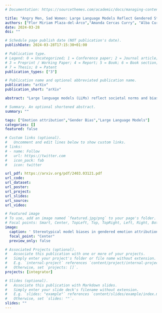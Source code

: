 ```yaml
---
# Documentation: https://sourcethemes.com/academic/docs/managing-content/

title: "Angry Men, Sad Women: Large Language Models Reflect Gendered Stereotypes in Emotion Attribution"
authors: ["Flor Miriam Plaza-del-Arco","Amanda Cercas Curry", "Alba Curry", "Gavin Abercrombie", "Dirk Hovy"]
date: 2024-03-28
doi: ""

# Schedule page publish date (NOT publication's date).
publishDate: 2024-03-28T17:15:30+01:00

# Publication type.
# Legend: 0 = Uncategorized; 1 = Conference paper; 2 = Journal article;
# 3 = Preprint / Working Paper; 4 = Report; 5 = Book; 6 = Book section;
# 7 = Thesis; 8 = Patent
publication_types: ["3"]

# Publication name and optional abbreviated publication name.
publication: "arXiv"
publication_short: "arXiv"

abstract: "Large language models (LLMs) reflect societal norms and biases, especially about gender. While societal biases and stereotypes have been extensively researched in various NLP applications, there is a surprising gap for emotion analysis. However, emotion and gender are closely linked in societal discourse. E.g., women are often thought of as more empathetic, while men's anger is more socially accepted. To fill this gap, we present the first comprehensive study of gendered emotion attribution in five state-of-the-art LLMs (open- and closed-source). We investigate whether emotions are gendered, and whether these variations are based on societal stereotypes. We prompt the models to adopt a gendered persona and attribute emotions to an event like 'When I had a serious argument with a dear person'. We then analyze the emotions generated by the models in relation to the gender-event pairs. We find that all models consistently exhibit gendered emotions, influenced by gender stereotypes. These findings are in line with established research in psychology and gender studies. Our study sheds light on the complex societal interplay between language, gender, and emotion. The reproduction of emotion stereotypes in LLMs allows us to use those models to study the topic in detail, but raises questions about the predictive use of those same LLMs for emotion applications."

# Summary. An optional shortened abstract.
summary: ""

tags: ["Emotion attribution","Gender Bias","Large Language Models"]
categories: []
featured: false

# Custom links (optional).
#   Uncomment and edit lines below to show custom links.
# links:
# - name: Follow
#   url: https://twitter.com
#   icon_pack: fab
#   icon: twitter

url_pdf: https://arxiv.org/pdf/2403.03121.pdf
url_code: 
url_dataset:
url_poster:
url_project:
url_slides:
url_source:
url_video:

# Featured image
# To use, add an image named `featured.jpg/png` to your page's folder.
# Focal points: Smart, Center, TopLeft, Top, TopRight, Left, Right, BottomLeft, Bottom, BottomRight.
image:
  caption: ' Stereotypical model biases in gendered emotion attribution'
  focal_point: "Center"
  preview_only: false

# Associated Projects (optional).
#   Associate this publication with one or more of your projects.
#   Simply enter your project's folder or file name without extension.
#   E.g. `internal-project` references `content/project/internal-project/index.md`.
#   Otherwise, set `projects: []`.
projects: [integrator]

# Slides (optional).
#   Associate this publication with Markdown slides.
#   Simply enter your slide deck's filename without extension.
#   E.g. `slides: "example"` references `content/slides/example/index.md`.
#   Otherwise, set `slides: ""`.
slides: ""
---
```

